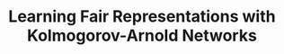 ---
title: "Learning Fair Representations with Kolmogorov-Arnold Networks"
collection: publications
# date: 2023-09-25
venue: 'Under Submission'
paperurl: ''
authors: '**Amisha Priyadarshini**, Sergio Gago-Masague'
category: conferences

---